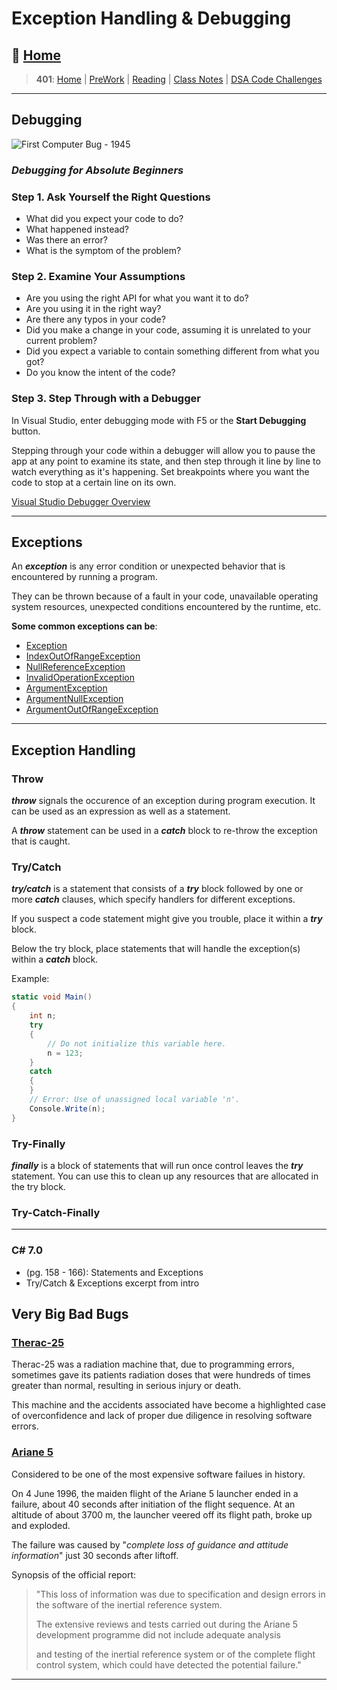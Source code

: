 # Exception Handling & Debugging

## 🏡 [**Home**](https://mistidinzy.github.io/ReadingNotes/)

> **401**: [Home](/401home.md)
|
[PreWork](/401/PreworkRM.md)
|
[Reading](/401/ReadingRM.md)
|
[Class Notes](/401/ClassRM.md)
|
[DSA Code Challenges](https://mistidinzy.github.io/data-structures-and-algorithms/)
>

_____

## **Debugging**

![First Computer Bug - 1945](https://i.imgur.com/ANXyvLN.jpg)

### *Debugging for Absolute Beginners*

### Step 1. Ask Yourself the Right Questions

* What did you expect your code to do?
* What happened instead?
* Was there an error?
* What is the symptom of the problem?

### Step 2. Examine Your Assumptions

* Are you using the right API for what you want it to do?
* Are you using it in the right way?
* Are there any typos in your code?
* Did you make a change in your code, assuming it is unrelated to your current problem?
* Did you expect a variable to contain something different from what you got?
* Do you know the intent of the code?

### Step 3. Step Through with a Debugger

In Visual Studio, enter debugging mode with F5 or the **Start Debugging** button.

Stepping through your code within a debugger will allow you to pause the app at any point to examine its state, and then step through it line by line to watch everything as it's happening. Set breakpoints where you want the code to stop at a certain line on its own.

[Visual Studio Debugger Overview](https://bit.ly/3FeFswp)

_____

## **Exceptions**

An ***exception*** is any error condition or unexpected behavior that is encountered by running a program.

They can be thrown because of a fault in your code, unavailable operating system resources, unexpected conditions encountered by the runtime, etc.

**Some common exceptions can be**:

* [Exception](https://bit.ly/3a4SiPv)
* [IndexOutOfRangeException](https://bit.ly/3a0E8iD)
* [NullReferenceException](https://bit.ly/3DbPmgO)
* [InvalidOperationException](https://bit.ly/2ZVcce8)
* [ArgumentException](https://bit.ly/3uAe0EJ)
* [ArgumentNullException](https://bit.ly/3D8e7Kv)
* [ArgumentOutOfRangeException](https://bit.ly/2YeoYU0)

_____

## **Exception Handling**

### Throw

***throw*** signals the occurence of an exception during program execution. It can be used as an expression as well as a statement.

A ***throw*** statement can be used in a ***catch*** block to re-throw the exception that is caught.

### Try/Catch

***try/catch*** is a statement that consists of a ***try*** block followed by one or more ***catch*** clauses, which specify handlers for different exceptions.

If you suspect a code statement might give you trouble, place it within a ***try*** block.

Below the try block, place statements that will handle the exception(s) within a ***catch*** block.

Example:

```C#
static void Main()
{
    int n;
    try
    {
        // Do not initialize this variable here.
        n = 123;
    }
    catch
    {
    }
    // Error: Use of unassigned local variable 'n'.
    Console.Write(n);
}
```

### Try-Finally

***finally*** is a block of statements that will run once control leaves the ***try*** statement. You can use this to clean up any resources that are allocated in the try block.

### Try-Catch-Finally

_____

### C\# 7.0

* (pg. 158 - 166): Statements and Exceptions
* Try/Catch & Exceptions excerpt from intro

## Very Big Bad Bugs

### [Therac-25](https://www.bugsnag.com/blog/bug-day-race-condition-therac-25)

Therac-25 was a radiation machine that, due to programming errors, sometimes gave its patients radiation doses that were hundreds of times greater than normal, resulting in serious injury or death.

This machine and the accidents associated have become a highlighted case of overconfidence and lack of proper due diligence in resolving software errors.

### [Ariane 5](https://www.bugsnag.com/blog/bug-day-ariane-5-disaster)

Considered to be one of the most expensive software failues in history.

On 4 June 1996, the maiden flight of the Ariane 5 launcher ended in a failure, about 40 seconds after initiation of the flight sequence. At an altitude of about 3700 m, the launcher veered off its flight path, broke up and exploded.

The failure was caused by "*complete loss of guidance and attitude information*" just 30 seconds after liftoff.

Synopsis of the official report:

> "This loss of information was due to specification and design errors in the software of the inertial reference system.
>
> The extensive reviews and tests carried out during the Ariane 5 development programme did not include adequate analysis
>
> and testing of the inertial reference system or of the complete flight control system, which could have detected the potential failure."

_____

